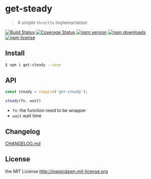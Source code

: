 # get-steady
> A simple `throttle` implemantation

[![Build Status](https://img.shields.io/travis/magicdawn/get-steady.svg?style=flat-square)](https://travis-ci.org/magicdawn/get-steady)
[![Coverage Status](https://img.shields.io/codecov/c/github/magicdawn/get-steady.svg?style=flat-square)](https://codecov.io/gh/magicdawn/get-steady)
[![npm version](https://img.shields.io/npm/v/get-steady.svg?style=flat-square)](https://www.npmjs.com/package/get-steady)
[![npm downloads](https://img.shields.io/npm/dm/get-steady.svg?style=flat-square)](https://www.npmjs.com/package/get-steady)
[![npm license](https://img.shields.io/npm/l/get-steady.svg?style=flat-square)](http://magicdawn.mit-license.org)

## Install
```sh
$ npm i get-steady --save
```

## API
```js
const steady = require('get-steady');

steady(fn, wait)
```

- `fn`: the function need to be wrapper
- `wait` wait time

## Changelog
[CHANGELOG.md](CHANGELOG.md)

## License
the MIT License http://magicdawn.mit-license.org